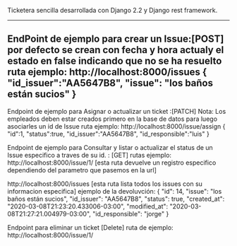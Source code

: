 
Ticketera sencilla desarrollada con Django 2.2 y Django rest framework.


-----------------------------------------------------------------------------------------------------------------


EndPoint de ejemplo para crear un Issue:[POST] por defecto 
se crean con fecha y hora actualy el estado en false indicando que no se ha resuelto
ruta ejemplo: http://localhost:8000/issues
{ 
"id_issuer":"AA5647B8", 
"issue": "los baños están sucios"
}
-----------------------------------------------------------------------------------------------------------------
Endpoint de ejemplo para Asignar o actualizar un ticket :[PATCH]
Nota: Los empleados deben estar creados primero en la base de datos para luego asociarles un id de Issue
ruta ejemplo: http://localhost:8000/issue/assign
{
	"id":1,
	"status":true,
	"id_issuer":"AA5647B8",
	"id_responsible":"luis"
}



Endpoint de ejemplo para Consultar y listar o actualizar el status de un Issue especifico a traves de su id. : [GET]
rutas ejemplo: 
http://localhost:8000/issue/1/     [esta ruta devuelve un registro especifico dependiendo del parametro que pasemos en la url]

http://localhost:8000/issues    [esta ruta lista todos los issues con su informacion especifica]
ejemplo de la devoluvción:
 {
        "id": 14,
        "issue": "los baños están sucios",
        "id_issuer": "AA5647B8",
        "status": true,
        "created_at": "2020-03-08T21:23:20.433006-03:00",
        "modified_at": "2020-03-08T21:27:21.004979-03:00",
        "id_responsible": "jorge"
    }

Endpoint para eliminar un ticket [Delete]
ruta de ejemplo:
http://localhost:8000/issue/1/

